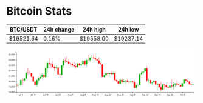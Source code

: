 # Bitcoin Stats

BTC/USDT|24h change|24h high|24h low|
|---|---|---|---|
|$19521.64|0.16%|$19558.00|$19237.14|

<img src="./chart.svg">
